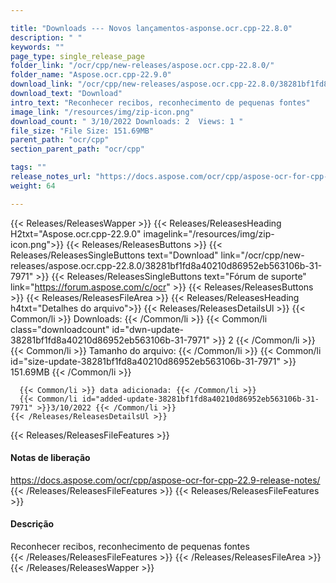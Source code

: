 ```yaml
---

title: "Downloads --- Novos lançamentos-asponse.ocr.cpp-22.8.0"
description: " "
keywords: ""
page_type: single_release_page
folder_link: "/ocr/cpp/new-releases/aspose.ocr.cpp-22.8.0/"
folder_name: "Aspose.ocr.cpp-22.9.0"
download_link: "/ocr/cpp/new-releases/aspose.ocr.cpp-22.8.0/38281bf1fd8a40210d86952eb563106b-31-7971"
download_text: "Download"
intro_text: "Reconhecer recibos, reconhecimento de pequenas fontes"
image_link: "/resources/img/zip-icon.png"
download_count: " 3/10/2022 Downloads: 2  Views: 1 "
file_size: "File Size: 151.69MB"
parent_path: "ocr/cpp"
section_parent_path: "ocr/cpp"

tags: ""
release_notes_url: "https://docs.aspose.com/ocr/cpp/aspose-ocr-for-cpp-22.9-release-notes/"
weight: 64

---
```


{{< Releases/ReleasesWapper >}}
  {{< Releases/ReleasesHeading H2txt="Aspose.ocr.cpp-22.9.0" imagelink="/resources/img/zip-icon.png">}}
  {{< Releases/ReleasesButtons >}}
    {{< Releases/ReleasesSingleButtons text="Download" link="/ocr/cpp/new-releases/aspose.ocr.cpp-22.8.0/38281bf1fd8a40210d86952eb563106b-31-7971" >}}
    {{< Releases/ReleasesSingleButtons text="Fórum de suporte" link="https://forum.aspose.com/c/ocr" >}}
  {{< Releases/ReleasesButtons >}}
  {{< Releases/ReleasesFileArea >}}
    {{< Releases/ReleasesHeading h4txt="Detalhes do arquivo">}}
    {{< Releases/ReleasesDetailsUl >}}
      {{< Common/li >}} Downloads: {{< /Common/li >}}
      {{< Common/li class="downloadcount" id="dwn-update-38281bf1fd8a40210d86952eb563106b-31-7971" >}} 2 {{< /Common/li >}}
      {{< Common/li >}} Tamanho do arquivo: {{< /Common/li >}}
      {{< Common/li id="size-update-38281bf1fd8a40210d86952eb563106b-31-7971" >}} 151.69MB {{< /Common/li >}}

      {{< Common/li >}} data adicionada: {{< /Common/li >}}
      {{< Common/li id="added-update-38281bf1fd8a40210d86952eb563106b-31-7971" >}}3/10/2022 {{< /Common/li >}}
    {{< /Releases/ReleasesDetailsUl >}}

  {{< Releases/ReleasesFileFeatures >}}
      <h4>Notas de liberação</h4><div><a href='https://docs.aspose.com/ocr/cpp/aspose-ocr-for-cpp-22.9-release-notes/'>https://docs.aspose.com/ocr/cpp/aspose-ocr-for-cpp-22.9-release-notes/</a></div>
  {{< /Releases/ReleasesFileFeatures >}}
  {{< Releases/ReleasesFileFeatures >}}
      <h4>Descrição</h4><div class="HTMLDescription">Reconhecer recibos, reconhecimento de pequenas fontes</div>
  {{< /Releases/ReleasesFileFeatures >}}
 {{< /Releases/ReleasesFileArea >}}
{{< /Releases/ReleasesWapper >}}


